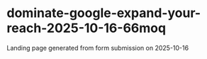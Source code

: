 # dominate-google-expand-your-reach-2025-10-16-66moq
Landing page generated from form submission on 2025-10-16
